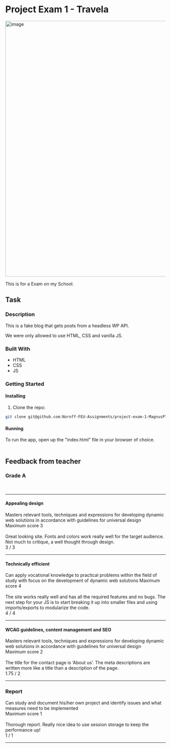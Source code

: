 # Project Exam 1 - Travela

<img width="801" alt="image" src="https://user-images.githubusercontent.com/93226629/231701607-43ce1dce-2aae-4e58-878f-e8a70fd32af6.png">

This is for a Exam on my School.

## Task

### Description 

This is a fake blog that gets posts from a headless WP API.</br>

We were only allowed to use HTML, CSS and vanilla JS.</br>

### Built With

- HTML
- CSS
- JS

### Getting Started

#### Installing

1. Clone the repo:

```bash
git clone git@github.com:Noroff-FEU-Assignments/project-exam-1-MagnusPladsen.git
```

#### Running

To run the app, open up the "index.html" file in your browser of choice.
</br>
</br>
## Feedback from teacher
### Grade	A
</br>

---

#### Appealing design
Masters relevant tools, techniques and expressions for developing dynamic web solutions in accordance with guidelines for universal design </br>
Maximum score 3	</br></br>
Great looking site. Fonts and colors work really well for the target audience. Not much to critique, a well thought through design.</br>
3 / 3

---

#### Technically efficient
Can apply vocational knowledge to practical problems within the field of study with focus on the development of dynamic web solutions
Maximum score 4	</br></br>
The site works really well and has all the required features and no bugs. The next step for your JS is to start breaking it up into smaller files and using imports/exports to modularize the code.</br>
4 / 4

---

#### WCAG guidelines, content management and SEO
Masters relevant tools, techniques and expressions for developing dynamic web solutions in accordance with guidelines for universal design</br>
Maximum score 2	</br></br>
The title for the contact page is ‘About us’. The meta descriptions are written more like a title than a description of the page.</br>
1.75 / 2

---

### Report
Can study and document his/her own project and identify issues and what measures need to be implemented</br>
Maximum score 1	</br></br>
Thorough report. Really nice idea to use session storage to keep the performance up!</br>
1 / 1

---

